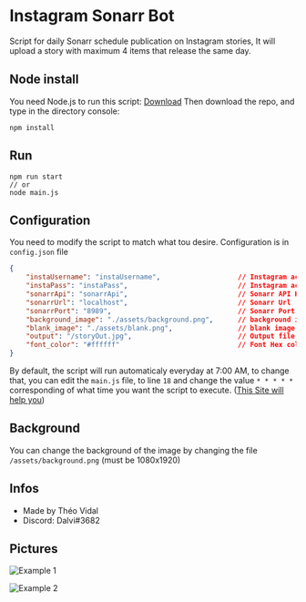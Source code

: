 # Instagram Sonarr Bot
Script for daily Sonarr schedule publication on Instagram stories,
It will upload a story with maximum 4 items that release the same day.

## Node install
You need Node.js to run this script: [Download](https://nodejs.org/en/download/)
Then download the repo,
and type in the directory console:
```
npm install
```

## Run
```
npm run start
// or
node main.js
```

## Configuration
You need to modify the script to match what tou desire.
Configuration is in `config.json` file
```json
{
    "instaUsername": "instaUsername",                   // Instagram account username
    "instaPass": "instaPass",                           // Instagram account Password
    "sonarrApi": "sonarrApi",                           // Sonarr API Key
    "sonarrUrl": "localhost",                           // Sonarr Url
    "sonarrPort": "8989",                               // Sonarr Port
    "background_image": "./assets/background.png",      // background image of the story (1080x1920)
    "blank_image": "./assets/blank.png",                // blank image to fix image of inexistant banner in TheTVdb
    "output": "/storyOut.jpg",                          // Output file, will be erased once a day
    "font_color": "#ffffff"                             // Font Hex color
}
```

By default, the script will run automaticaly everyday at 7:00 AM, to change that, you can edit the `main.js` file, to line `18` and change the value `* * * * *` corresponding of what time you want the script to execute. ([This Site will help you](http://corntab.com/))

## Background
You can change the background of the image by changing the file `/assets/background.png` (must be 1080x1920)

## Infos
- Made by Théo Vidal
- Discord: Dalvi#3682

## Pictures

![Example 1](https://i.imgur.com/AoZ5eAO.jpg)

![Example 2](https://i.imgur.com/zfTww6f.jpg)
